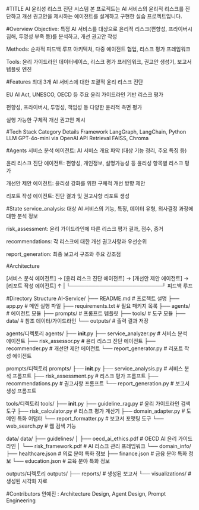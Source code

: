 #TITLE
AI 윤리성 리스크 진단 시스템
본 프로젝트는 AI 서비스의 윤리적 리스크를 진단하고 개선 권고안을 제시하는 에이전트를 설계하고 구현한 실습 프로젝트입니다.

#Overview
Objective: 특정 AI 서비스를 대상으로 윤리적 리스크(편향성, 프라이버시 침해, 투명성 부족 등)를 분석하고, 개선 권고안 작성

Methods: 순차적 피드백 루프 아키텍처, 다중 에이전트 협업, 리스크 평가 프레임워크

Tools: 윤리 가이드라인 데이터베이스, 리스크 평가 프레임워크, 권고안 생성기, 보고서 템플릿 엔진

#Features
최대 3개 AI 서비스에 대한 포괄적 윤리 리스크 진단

EU AI Act, UNESCO, OECD 등 주요 윤리 가이드라인 기반 리스크 평가

편향성, 프라이버시, 투명성, 책임성 등 다양한 윤리적 측면 평가

실행 가능한 구체적 개선 권고안 제시

#Tech Stack
Category	Details
Framework	LangGraph, LangChain, Python
LLM	GPT-4o-mini via OpenAI API
Retrieval	FAISS, Chroma

#Agents
서비스 분석 에이전트: AI 서비스 개요 파악 (대상 기능 정리, 주요 특징 등)

윤리 리스크 진단 에이전트: 편향성, 개인정보, 설명가능성 등 윤리성 항목별 리스크 평가

개선안 제안 에이전트: 윤리성 강화를 위한 구체적 개선 방향 제안

리포트 작성 에이전트: 진단 결과 및 권고사항 리포트 생성

#State
service_analysis: 대상 AI 서비스의 기능, 특징, 데이터 유형, 의사결정 과정에 대한 분석 정보

risk_assessment: 윤리 가이드라인에 따른 리스크 평가 결과, 점수, 증거

recommendations: 각 리스크에 대한 개선 권고사항과 우선순위

report_generation: 최종 보고서 구조와 주요 강조점

#Architecture

[서비스 분석 에이전트] → [윤리 리스크 진단 에이전트] → [개선안 제안 에이전트] → [리포트 작성 에이전트]
          ↑                         |
          └─────────────────────────┘
                 피드백 루프


#Directory Structure
AI-Service/
├── README.md                # 프로젝트 설명
├── app.py                   # 메인 실행 파일
├── requirements.txt         # 필요 패키지 목록
├── agents/                  # 에이전트 모듈
├── prompts/                 # 프롬프트 템플릿
├── tools/                   # 도구 모듈
├── data/                    # 참조 데이터/가이드라인
└── outputs/                 # 출력 결과 저장

agents/디렉토리
agents/
├── __init__.py
├── service_analyzer.py      # 서비스 분석 에이전트
├── risk_assessor.py         # 윤리 리스크 진단 에이전트
├── recommender.py           # 개선안 제안 에이전트
└── report_generator.py      # 리포트 작성 에이전트

prompts/디렉토리
prompts/
├── __init__.py
├── service_analysis.py      # 서비스 분석 프롬프트
├── risk_assessment.py       # 리스크 평가 프롬프트
├── recommendations.py       # 권고사항 프롬프트
└── report_generation.py     # 보고서 생성 프롬프트

tools/디렉토리
tools/
├── __init__.py
├── guideline_rag.py         # 윤리 가이드라인 검색 도구
├── risk_calculator.py       # 리스크 평가 계산기
├── domain_adapter.py        # 도메인 특화 어댑터
└── report_formatter.py      # 보고서 포맷팅 도구
└── web_search.py            # 웹 검색 기능


data/
data/
├── guidelines/
│   ├── oecd_ai_ethics.pdf   # OECD AI 윤리 가이드라인
│   └── risk_framework.pdf   # AI 리스크 관리 프레임워크
└── domain_info/
    ├── healthcare.json      # 의료 분야 특화 정보
    ├── finance.json         # 금융 분야 특화 정보
    └── education.json       # 교육 분야 특화 정보

outputs/디렉토리
outputs/
├── reports/                 # 생성된 보고서
└── visualizations/          # 생성된 시각화 자료

#Contributors
안예진 : Architecture Design, Agent Design, Prompt Engineering